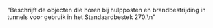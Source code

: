 "Beschrijft de objecten die horen bij hulpposten en brandbestrijding in tunnels voor gebruik in het Standaardbestek 270.\n"
